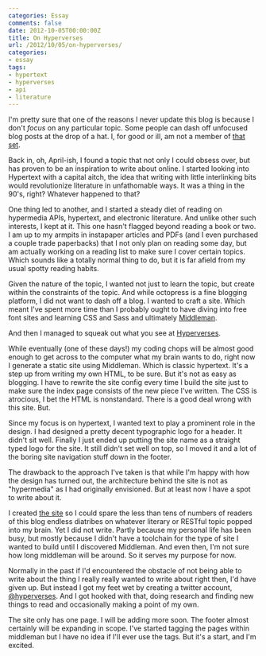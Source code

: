 ```yaml
---
categories: Essay
comments: false
date: 2012-10-05T00:00:00Z
title: On Hyperverses
url: /2012/10/05/on-hyperverses/
categories:
- essay
tags:
- hypertext
- hyperverses
- api
- literature
---
```


I'm pretty sure that one of the reasons I never update this blog is
because I don't *focus* on any particular topic. Some people can dash
off unfocused blog posts at the drop of a hat. I, for good or ill, am
not a member of [that set](https://en.wikipedia.org/wiki/Set_theory).

Back in, oh, April-ish, I found a topic that not only I could obsess
over, but has proven to be an inspiration to write about online. I
started looking into Hypertext with a capital aitch, the idea that
writing with little interlinking bits would revolutionize literature
in unfathomable ways. It was a thing in the 90's, right? Whatever
happened to that?

One thing led to another, and I started a steady diet of reading on
hypermedia APIs, hypertext, and electronic literature. And unlike
other such interests, I kept at it. This one hasn't flagged beyond
reading a book or two. I am up to my armpits in instapaper articles
and PDFs (and I even purchased a couple trade paperbacks) that I not
only plan on reading some day, but am actually working on a reading
list to make sure I cover certain topics. Which sounds like a totally
normal thing to do, but it is far afield from my usual spotty reading
habits.

Given the nature of the topic, I wanted not just to learn the topic,
but create within the constraints of the topic. And while octopress is
a fine blogging platform, I did not want to dash off a blog. I wanted
to craft a site. Which meant I've spent more time than I probably
ought to have diving into free font sites and learning CSS and Sass
and ultimately [Middleman](https://middlemanapp.com).

And then I managed to squeak out what you see at [Hyperverses](https://www.hypervers.es).

While eventually (one of these days!) my coding chops will be almost
good enough to get across to the computer what my brain wants to do,
right now I generate a static site using Middleman. Which is classic
hypertext. It's a step up from writing my own HTML, to be sure. But
it's not as easy as blogging. I have to rewrite the site config every
time I build the site just to make sure the index page consists of the
new piece I've written. The CSS is atrocious, I bet the HTML is
nonstandard. There is a good deal wrong with this site. But.

Since my focus is on hypertext, I wanted text to play a prominent role
in the design. I had designed a pretty decent typographic logo for a
header. It didn't sit well. Finally I just ended up putting the site
name as a straight typed logo for the site. It still didn't set well
on top, so I moved it and a lot of the boring site navigation stuff
down in the footer.

The drawback to the approach I've taken is that while I'm happy with
how the design has turned out, the architecture behind the site is not
as "hypermedia" as I had originally envisioned. But at least now I
have a spot to write about it.

I created [the site](https://www.hypervers.es) so I could spare the
less than tens of numbers of readers of this blog endless diatribes on
whatever literary or RESTful topic popped into my brain. Yet I did not
write. Partly because my personal life has been busy, but mostly
because I didn't have a toolchain for the type of site I wanted to
build until I discovered Middleman. And even then, I'm not sure how
long middleman will be around. So it serves my purpose for now.

Normally in the past if I'd encountered the obstacle of not being able
to write about the thing I really really wanted to write about right
then, I'd have given up. But instead I got my feet wet by creating a
twitter account, [@hyperverses](https://twitter.com/hyperverses). And I
got hooked with that, doing research and finding new things to read
and occasionally making a point of my own.

The site only has one page. I will be adding more soon. The footer
almost certainly will be expanding in scope. I've started tagging the
pages within middleman but I have no idea if I'll ever use the tags.
But it's a start, and I'm excited.
